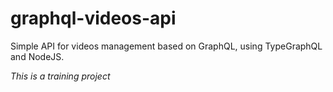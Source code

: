 # graphql-videos-api

Simple API for videos management based on GraphQL, using TypeGraphQL and NodeJS.

_This is a training project_
